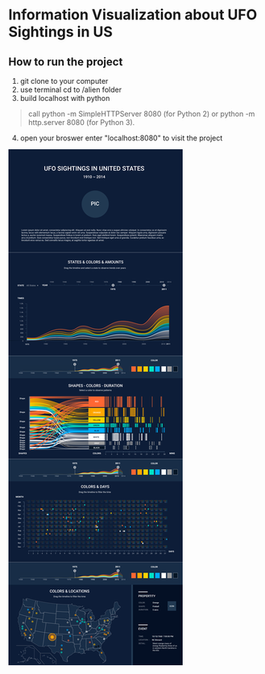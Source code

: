 # Information Visualization about UFO Sightings in US


## How to run the project

1. git clone to your computer
2. use terminal cd to /alien folder
3. build localhost with python 
> call python -m SimpleHTTPServer 8080 (for Python 2) or python -m http.server 8080 (for Python 3).
4. open your broswer enter "localhost:8080" to visit the project

![alt text](https://github.com/Yuzhuoran/Alien-Viz/blob/master/design.png)
